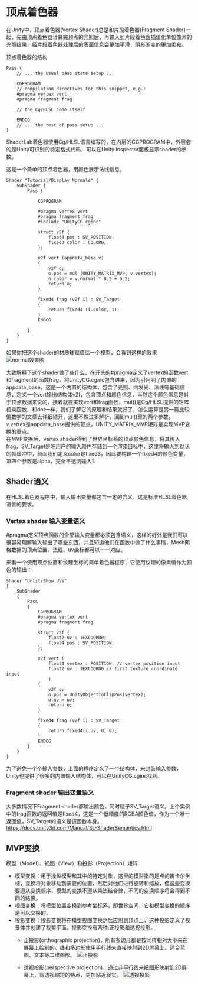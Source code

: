 # 顶点着色器

在Unity中，顶点着色器(Vertex Shader)总是和片段着色器(Fragment Shader)一起，先由顶点着色器计算完顶点的光照后，再输入到片段着色器插值化单位像素的光照结果，经片段着色器处理后的表面信息会更加平滑，阴影渐变的更加柔和。


顶点着色器的结构
```
Pass {
    // ... the usual pass state setup ...

    CGPROGRAM
    // compilation directives for this snippet, e.g.:
    #pragma vertex vert
    #pragma fragment frag

    // the Cg/HLSL code itself

    ENDCG
    // ... the rest of pass setup ...
}
```
ShaderLab着色器使用Cg/HLSL语言编写的，在内层的CGPROGRAM中，外层套的是Unity可识别的特定格式代码，可以在Unity Inspector面板显示shader的参数。  


这是一个简单的顶点着色器，用颜色展示法线信息。
```
Shader "Tutorial/Display Normals" {
    SubShader {
        Pass {

            CGPROGRAM

            #pragma vertex vert
            #pragma fragment frag
            #include "UnityCG.cginc"

            struct v2f {
                float4 pos : SV_POSITION;
                fixed3 color : COLOR0;
            };

            v2f vert (appdata_base v)
            {
                v2f o;
                o.pos = mul (UNITY_MATRIX_MVP, v.vertex);
                o.color = v.normal * 0.5 + 0.5;
                return o;
            }

            fixed4 frag (v2f i) : SV_Target
            {
                return fixed4 (i.color, 1);
            }
            ENDCG

        }
    }
}

```
如果你把这个shader的材质球赋值给一个模型，会看到这样的效果
![normal效果图](https://docs.unity3d.com/uploads/SL/ExampleWorldSpaceNormals.png)

大致解释下这个shader做了些什么，在开头的#pragma定义了vertex的函数vert和fragment的函数frag，将UnityCG.cginc包含进来，因为引用到了内置的appdata_base，这是一个内置的结构体，包含了光照、内发光、法线等基础信息，定义一个vert输出结构体v2f，包含顶点和颜色信息，当然这个颜色信息是对于顶点数据来说的，接着就要实现vert和frag函数，mul()是Cg/HLSL提供的矩阵相乘函数，和dot一样，我们了解它的原理和结果就好了，怎么运算是另一篇比较偏数学的文章去详细铺开，这里不做过多解析，回到mul()里的两个参数，v.vertex是appdata_base提供的顶点，UNITY_MATRIX_MVP矩阵是实现MVP变换的重点。  
在MVP变换后，vertex shader得到了世界坐标系的顶点颜色信息，将其传入frag，SV_Target是吧用户的输入颜色存储到一个渲染目标中，这里将输入到默认的帧缓冲中，前面我们定义color是fixed3，因此要构建一个fixed4的颜色变量，第四个参数是alpha，完全不透明输入1.



## Shader语义
在HLSL着色器程序中，输入输出变量都包含一定的含义，这是标准HLSL着色器语言的要求。

### Vertex shader 输入变量语义
#pragma定义顶点函数的全部输入变量都必须包含语义，这样的好处是我们可以很容易理解输入输出了哪些东西，并且知道他们在函数中做了什么事情，Mesh网格数据的顶点位置、法线、uv坐标都可以一一对应。

来看一个使用顶点位置和纹理坐标的简单着色器程序，它使用纹理的像素值作为颜色的输出：
```
Shader "Unlit/Show UVs"
{
    SubShader
    {
        Pass
        {
            CGPROGRAM
            #pragma vertex vert
            #pragma fragment frag

            struct v2f {
                float2 uv : TEXCOORD0;
                float4 pos : SV_POSITION;
            };

            v2f vert (
                float4 vertex : POSITION, // vertex position input
                float2 uv : TEXCOORD0 // first texture coordinate input
                )
            {
                v2f o;
                o.pos = UnityObjectToClipPos(vertex);
                o.uv = uv;
                return o;
            }
            
            fixed4 frag (v2f i) : SV_Target
            {
                return fixed4(i.uv, 0, 0);
            }
            ENDCG
        }
    }
}
```
为了避免一个个输入参数，上面的程序定义了一个结构体，来封装输入参数，Unity也提供了很多的内置输入结构体，可以在UnityCG.cginc找到。

### Fragment shader 输出变量语义
大多数情况下Fragment shader都输出颜色，同时赋予SV_Target语义。上个实例中的frag函数的返回值是fixed4，这是一个低精度的RGBA颜色值，作为一个唯一返回值，SV_Target的语义是该函数本身。
https://docs.unity3d.com/Manual/SL-ShaderSemantics.html


## MVP变换

模型（Model）、视图（View）和投影（Projection）矩阵
- 模型变换：用于操纵模型和其中的特定对象，这里的模型指的是点的笛卡尔坐标，变换将对象移动到需要的位置，然后对他们进行旋转和缩放，但这些变换要遵从变换顺序，模型的变换不遵从乘法结合律，不同的变换顺序将会得到不同的结果。
- 视图变换：将模型位置变换到参考坐标系，即世界空间，它和模型变换的顺序是可以交换的。
- 投影变换：投影变换将在模型视图变换之后应用到顶点上，这种投影定义了视景体并创建了裁剪平面。投影变换有两种:正投影和透视投影。
    * 正投影(orthographic projection)，所有多边形都是按同样相对大小来在屏幕上绘制的。线和多边形使用平行线来直接映射到2D屏幕上。适合蓝图、文本等二维图形。
    ![正投影](http://img.blog.csdn.net/20141003001728734)

    * 透视投影(perspective projection)，通过非平行线来把图形映射到2D屏幕上，有透视缩短的特点，更加贴近现实。
    ![透视投影](http://img.blog.csdn.net/20141003002328209)